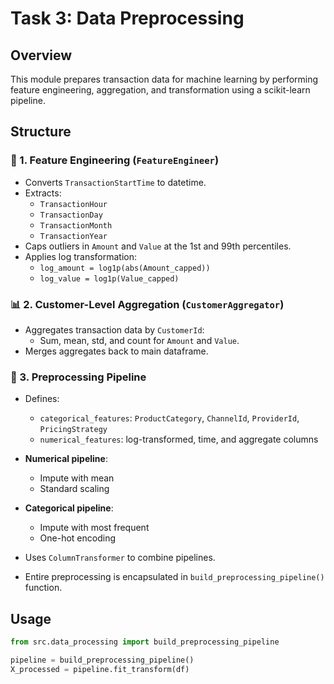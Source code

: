 # Task 3: Data Preprocessing

## Overview

This module prepares transaction data for machine learning by performing feature engineering, aggregation, and transformation using a scikit-learn pipeline.

## Structure

### 🔧 1. Feature Engineering (`FeatureEngineer`)
- Converts `TransactionStartTime` to datetime.
- Extracts:
  - `TransactionHour`
  - `TransactionDay`
  - `TransactionMonth`
  - `TransactionYear`
- Caps outliers in `Amount` and `Value` at the 1st and 99th percentiles.
- Applies log transformation:
  - `log_amount = log1p(abs(Amount_capped))`
  - `log_value = log1p(Value_capped)`

### 📊 2. Customer-Level Aggregation (`CustomerAggregator`)
- Aggregates transaction data by `CustomerId`:
  - Sum, mean, std, and count for `Amount` and `Value`.
- Merges aggregates back to main dataframe.

### 🔁 3. Preprocessing Pipeline
- Defines:
  - `categorical_features`: `ProductCategory`, `ChannelId`, `ProviderId`, `PricingStrategy`
  - `numerical_features`: log-transformed, time, and aggregate columns

- **Numerical pipeline**:
  - Impute with mean
  - Standard scaling

- **Categorical pipeline**:
  - Impute with most frequent
  - One-hot encoding

- Uses `ColumnTransformer` to combine pipelines.
- Entire preprocessing is encapsulated in `build_preprocessing_pipeline()` function.

## Usage

```python
from src.data_processing import build_preprocessing_pipeline

pipeline = build_preprocessing_pipeline()
X_processed = pipeline.fit_transform(df)
